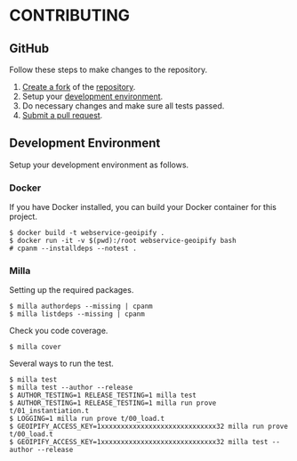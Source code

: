 # CONTRIBUTING

## GitHub
Follow these steps to make changes to the repository.

1. [Create a fork](https://help.github.com/articles/fork-a-repo/) of the [repository](https://github.com/kianmeng/webservice-geoipify).
2. Setup your [development environment](#development-environment).
3. Do necessary changes and make sure all tests passed.
4. [Submit a pull request](https://help.github.com/articles/creating-a-pull-request/).

## Development Environment
Setup your development environment as follows.

### Docker

If you have Docker installed, you can build your Docker container for this
project.

    $ docker build -t webservice-geoipify .
    $ docker run -it -v $(pwd):/root webservice-geoipify bash
    # cpanm --installdeps --notest .

### Milla

Setting up the required packages.

    $ milla authordeps --missing | cpanm
    $ milla listdeps --missing | cpanm

Check you code coverage.

    $ milla cover

Several ways to run the test.

    $ milla test
    $ milla test --author --release
    $ AUTHOR_TESTING=1 RELEASE_TESTING=1 milla test
    $ AUTHOR_TESTING=1 RELEASE_TESTING=1 milla run prove t/01_instantiation.t
    $ LOGGING=1 milla run prove t/00_load.t
    $ GEOIPIFY_ACCESS_KEY=1xxxxxxxxxxxxxxxxxxxxxxxxxxxxx32 milla run prove t/00_load.t
    $ GEOIPIFY_ACCESS_KEY=1xxxxxxxxxxxxxxxxxxxxxxxxxxxxx32 milla test --author --release
